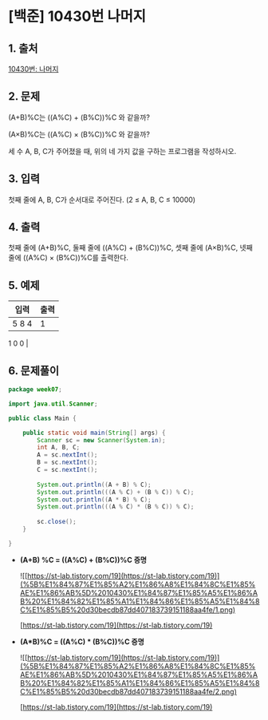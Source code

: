 # [백준] 10430번 나머지

## 1. 출처

[10430번: 나머지](https://www.acmicpc.net/problem/10430)

## 2. 문제

(A+B)%C는 ((A%C) + (B%C))%C 와 같을까?

(A×B)%C는 ((A%C) × (B%C))%C 와 같을까?

세 수 A, B, C가 주어졌을 때, 위의 네 가지 값을 구하는 프로그램을 작성하시오.

## 3. 입력

첫째 줄에 A, B, C가 순서대로 주어진다. (2 ≤ A, B, C ≤ 10000)

## 4. 출력

첫째 줄에 (A+B)%C, 둘째 줄에 ((A%C) + (B%C))%C, 셋째 줄에 (A×B)%C, 넷째 줄에 ((A%C) × (B%C))%C를 출력한다.

## 5. 예제

| 입력 | 출력 |
| --- | --- |
| 5 8 4 | 1
1
0
0 |

## 6. 문제풀이

```java
package week07;

import java.util.Scanner;

public class Main {

	public static void main(String[] args) {
		Scanner sc = new Scanner(System.in);
		int A, B, C;
		A = sc.nextInt();
		B = sc.nextInt();
		C = sc.nextInt();
		
		System.out.println((A + B) % C);
		System.out.println(((A % C) + (B % C)) % C);
		System.out.println((A * B) % C);
		System.out.println(((A % C) * (B % C)) % C);
		
		sc.close();
	}

}
```

- **(A+B) %C = ((A%C) + (B%C))%C 증명**
    
    ![[https://st-lab.tistory.com/19](https://st-lab.tistory.com/19)](%5B%E1%84%87%E1%85%A2%E1%86%A8%E1%84%8C%E1%85%AE%E1%86%AB%5D%2010430%E1%84%87%E1%85%A5%E1%86%AB%20%E1%84%82%E1%85%A1%E1%84%86%E1%85%A5%E1%84%8C%E1%85%B5%20d30becdb87dd407183739151188aa4fe/1.png)
    
    [https://st-lab.tistory.com/19](https://st-lab.tistory.com/19)
    
- **(A*B)%C = ((A%C) * (B%C))%C 증명**
    
    ![[https://st-lab.tistory.com/19](https://st-lab.tistory.com/19)](%5B%E1%84%87%E1%85%A2%E1%86%A8%E1%84%8C%E1%85%AE%E1%86%AB%5D%2010430%E1%84%87%E1%85%A5%E1%86%AB%20%E1%84%82%E1%85%A1%E1%84%86%E1%85%A5%E1%84%8C%E1%85%B5%20d30becdb87dd407183739151188aa4fe/2.png)
    
    [https://st-lab.tistory.com/19](https://st-lab.tistory.com/19)